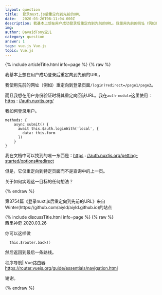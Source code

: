 ```yaml
---
layout: question
title:  登录nuxt.js后重定向到先前的URL
date:   2020-03-26T08:11:04.000Z
description: 我基本上想在用户成功登录后重定向到先前的URL。我使用先前的网址（例如）重定向到登录页面/login?redirect=/page1/page2。...
img: 
author: DavaidTony宝儿
category: question
answer: 1
tags: vue.js Vue.js
topic: Vue.js
---
```

<div class="article-root">
  <div class="article">
    {% include articleTitle.html info=page %}
    {% raw %}
    <div class="article-content"><p><font style="vertical-align: inherit;"><font style="vertical-align: inherit;">我基本上想在用户成功登录后重定向到先前的URL。</font></font></p>

<p><font style="vertical-align: inherit;"><font style="vertical-align: inherit;">我使用先前的网址（例如）重定向到登录页面</font></font><code>/login?redirect=/page1/page2</code><font style="vertical-align: inherit;"><font style="vertical-align: inherit;">。</font></font></p>

<p><font style="vertical-align: inherit;"><font style="vertical-align: inherit;">而且我想在用户身份验证时将其重定向回该URL。</font><font style="vertical-align: inherit;">我在</font></font><code>auth-module</code><font style="vertical-align: inherit;"><font style="vertical-align: inherit;">这里</font><font style="vertical-align: inherit;">使用</font><font style="vertical-align: inherit;">：</font><a href="https://auth.nuxtjs.org/" rel="nofollow noreferrer"><font style="vertical-align: inherit;">https</font></a><font style="vertical-align: inherit;"> : </font></font><a href="https://auth.nuxtjs.org/" rel="nofollow noreferrer"><font style="vertical-align: inherit;"><font style="vertical-align: inherit;">//auth.nuxtjs.org/</font></font></a></p>

<p><font style="vertical-align: inherit;"><font style="vertical-align: inherit;">我如何登录用户。</font></font></p>

<pre><code>methods: {<font></font>
    async submit() {<font></font>
      await this.$auth.loginWith('local', {<font></font>
        data: this.form<font></font>
      })<font></font>
    }<font></font>
}<font></font>
</code></pre>

<p><font style="vertical-align: inherit;"><font style="vertical-align: inherit;">我在文档中可以找到的唯一东西是：</font><a href="https://auth.nuxtjs.org/getting-started/options#redirect" rel="nofollow noreferrer"><font style="vertical-align: inherit;">https</font></a><font style="vertical-align: inherit;"> : </font></font><a href="https://auth.nuxtjs.org/getting-started/options#redirect" rel="nofollow noreferrer"><font style="vertical-align: inherit;"><font style="vertical-align: inherit;">//auth.nuxtjs.org/getting-started/options#redirect</font></font></a></p>

<p><font style="vertical-align: inherit;"><font style="vertical-align: inherit;">但是，它仅重定向到特定页面而不是查询中的上一页。</font></font></p>

<p><font style="vertical-align: inherit;"><font style="vertical-align: inherit;">关于如何实现这一目标的任何想法？</font></font></p></div>
    {% endraw %}
  </div>
  <p class="winter_mark">第3754篇《登录nuxt.js后重定向到先前的URL》来自Winter(https://github.com/aiyld/aiyld.github.io)的站点</p>
  <div class="discuss-wrapper">
    {% include discussTitle.html info=page %}
    {% raw %}
    <div class="discuss-item">
        <div class="discuss-parent">
          <div class="discuss-meta">
            <span class="discuss-user">西里神奇</span>
            <span class="discuss-time">2020.03.26</span>
          </div>
          <div class="discuss-comment"><p><font style="vertical-align: inherit;"><font style="vertical-align: inherit;">你可以这样做</font></font></p>

<pre><code>  this.$router.back()
</code></pre>

<p><font style="vertical-align: inherit;"><font style="vertical-align: inherit;">然后返回到最后一条路线。</font></font></p>

<p><font style="vertical-align: inherit;"><font style="vertical-align: inherit;">程序导航| </font><font style="vertical-align: inherit;">Vue路由器
 </font></font><a href="https://router.vuejs.org/guide/essentials/navigation.html" rel="noreferrer"><font style="vertical-align: inherit;"><font style="vertical-align: inherit;">https://router.vuejs.org/guide/essentials/navigation.html</font></font></a></p>

<p><font style="vertical-align: inherit;"><font style="vertical-align: inherit;">谢谢。</font></font></p></div>
        </div></div>
    {% endraw %}
  </div>
<div>
